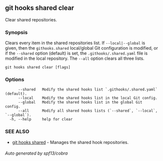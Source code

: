 ## git hooks shared clear

Clear shared repositories.

### Synopsis

Clears every item in the shared repositories list. If `--local|--global` is
given, then the `githooks.shared` local/global Git configuration is modified, or
if the `--shared` option (default) is set, the `.githooks/.shared.yaml` file is
modified in the local repository. The `--all` option clears all three lists.

```
git hooks shared clear [flags]
```

### Options

```
      --shared   Modify the shared hooks list `.githooks/.shared.yaml` (default).
      --local    Modify the shared hooks list in the local Git config.
      --global   Modify the shared hooks list in the global Git config.
      --all      Modify all shared hooks lists (`--shared`, `--local`, `--global`).
  -h, --help     help for clear
```

### SEE ALSO

- [git hooks shared](git_hooks_shared.md) - Manages the shared hook
  repositories.

###### Auto generated by spf13/cobra
